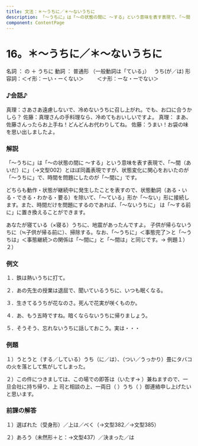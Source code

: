 ```yaml
---
title: 文法：＊～うちに／＊～ないうちに
description: 「～うちに」は「～の状態の間に ～する」という意味を表す表現で、「～間（あいだ）に」（→文型002）とほぼ同義表現ですが、状態変化に関心をおいたのが「～うちに」で、時間を問題にしたのが「～間に」です。
component: ContentPage
---
```



# 16。＊～うちに／＊～ないうちに
名詞 ： の ＋ うちに
動詞 ： 普通形 （一般動詞は「ている」）   うち(が／は)
形容詞：＜イ形：ーい・ーくない＞    
    ＜ナ形：ーな・ーでない＞    

### ♪会話♪
真理：さあさあ遠慮しないで、冷めないうちに召し上がれ。でも、お口に合うかしら？
佐藤：真理さんの手料理なら、冷めてもおいしいですよ。
真理： まあ、佐藤さんったらお上手ね！どんどんお代わりしてね。
佐藤：うまい！お袋の味を思い出しましたよ。

### 解説
「～うちに」は「～の状態の間に ～する」という意味を表す表現で、「～間（あいだ）に」（→文型002）とほぼ同義表現ですが、状態変化に関心をおいたのが「～うちに」で、時間を問題にしたのが「～間に」です。

どちらも動作・状態が継続中に発生したことを表すので、状態動詞（ある・いる・できる・わかる・要る）を除いて、「～ている」形か「～ない」形に接続します。また、時間だけを問題にするのであれば、「～ないうちに」 は「～する前に」に置き換えることができます。

あなたが寝ている（×寝る）うちに、地震があったんですよ。 子供が帰らないうちに（≒子供が帰る前に）、掃除する。なお、「～うちに」＜事態完了＞と「～うちは」＜事態継続＞の関係は「～間に」と「～間は」と同じです。→ 例題１）２）

### 例文
１．鉄は熱いうちに打て。

２．あの先生の授業は退屈で、聞いているうちに、いつも眠くなる。

３．生きてるうちが花なのさ。死んで花実が咲くものか。

４．あ、もう五時ですね。暗くならないうちに帰りましょう。

５．そうそう、忘れないうちに話しておこう。実は・・・

### 例題
１）うとうと（する／している）うち（に／は）、（つい／うっかり）畳にタバコの火を落として焦がしてしまった。

２）この件につきましては、この場での即答は（いたす→ ）兼ねますので、一旦会社に持ち帰り、上 司と相談の上、一両日（ ）うち（ ）御連絡申し上げたいと思います。

### 前課の解答
１）選ばれた（受身形）／上は／べく（→文型382／→文型385）

２）あろう（未然形＋と：→文型437）／決まった／は
